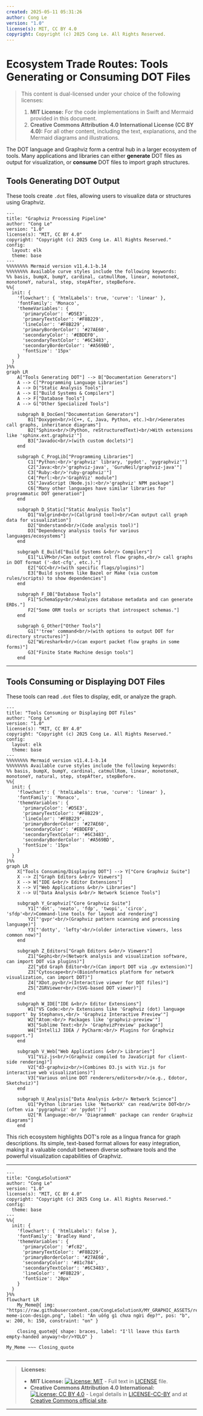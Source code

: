 ```yaml
---
created: 2025-05-11 05:31:26
author: Cong Le
version: "1.0"
license(s): MIT, CC BY 4.0
copyright: Copyright (c) 2025 Cong Le. All Rights Reserved.
---
```




# Ecosystem Trade Routes: Tools Generating or Consuming DOT Files

> This content is dual-licensed under your choice of the following licenses:
> 1.  **MIT License:** For the code implementations in Swift and Mermaid provided in this document.
> 2.  **Creative Commons Attribution 4.0 International License (CC BY 4.0):** For all other content, including the text, explanations, and the Mermaid diagrams and illustrations.


The DOT language and Graphviz form a central hub in a larger ecosystem of tools. Many applications and libraries can either **generate** DOT files as output for visualization, or **consume** DOT files to import graph structures.

## Tools Generating DOT Output

These tools create `.dot` files, allowing users to visualize data or structures using Graphviz.

```mermaid
---
title: "Graphviz Processing Pipeline"
author: "Cong Le"
version: "1.0"
license(s): "MIT, CC BY 4.0"
copyright: "Copyright (c) 2025 Cong Le. All Rights Reserved."
config:
  layout: elk
  theme: base
---
%%%%%%%% Mermaid version v11.4.1-b.14
%%%%%%%% Available curve styles include the following keywords:
%% basis, bumpX, bumpY, cardinal, catmullRom, linear, monotoneX, monotoneY, natural, step, stepAfter, stepBefore.
%%{
  init: {
    'flowchart': { 'htmlLabels': true, 'curve': 'linear' },
    'fontFamily': 'Monaco',
    'themeVariables': {
      'primaryColor': '#D5E3',
      'primaryTextColor': '#F8B229',
      'lineColor': '#F8B229',
      'primaryBorderColor': '#27AE60',
      'secondaryColor': '#EBDEF0',
      'secondaryTextColor': '#6C3483',
      'secondaryBorderColor': '#A569BD',
      'fontSize': '15px'
    }
  }
}%%
graph LR
    A["Tools Generating DOT"] --> B["Documentation Generators"]
    A --> C["Programming Language Libraries"]
    A --> D["Static Analysis Tools"]
    A --> E["Build Systems & Compilers"]
    A --> F["Database Tools"]
    A --> G["Other Specialized Tools"]

    subgraph B_DocGen["Documentation Generators"]
        B1["Doxygen<br/>(C++, C, Java, Python, etc.)<br/>Generates call graphs, inheritance diagrams"]
        B2["Sphinx<br/>(Python, reStructuredText)<br/>With extensions like 'sphinx.ext.graphviz'"]
        B3["Javadoc<br/>(with custom doclets)"]
    end

    subgraph C_ProgLib["Programming Libraries"]
        C1["Python:<br/>'graphviz' library, 'pydot', 'pygraphviz'"]
        C2["Java:<br/>'graphviz-java', 'GuruNeil/graphviz-java'"]
        C3["Ruby:<br/>'ruby-graphviz'"]
        C4["Perl:<br/>'GraphViz' module"]
        C5["JavaScript (Node.js):<br/>'graphviz' NPM package"]
        C6["Many other languages have similar libraries for programmatic DOT generation"]
    end

    subgraph D_Static["Static Analysis Tools"]
        D1["Valgrind<br/>(Callgrind tool)<br/>Can output call graph data for visualization"]
        D2["Understand<br/>(Code analysis tool)"]
        D3["Dependency analysis tools for various languages/ecosystems"]
    end

    subgraph E_Build["Build Systems &<br/> Compilers"]
        E1["LLVM<br/>Can output control flow graphs,<br/> call graphs in DOT format ('-dot-cfg', etc.)."]
        E2["GCC<br/>(with specific flags/plugins)"]
        E3["Build systems like Bazel or Make (via custom rules/scripts) to show dependencies"]
    end

    subgraph F_DB["Database Tools"]
        F1["SchemaSpy<br/>Analyzes database metadata and can generate ERDs."]
        F2["Some ORM tools or scripts that introspect schemas."]
    end
    
    subgraph G_Other["Other Tools"]
        G1["'tree' command<br/>(with options to output DOT for directory structures)"]
        G2["Wireshark<br/>(can export packet flow graphs in some forms)"]
        G3["Finite State Machine design tools"]
    end
```

---

## Tools Consuming or Displaying DOT Files

These tools can read `.dot` files to display, edit, or analyze the graph.

```mermaid
---
title: "Tools Consuming or Displaying DOT Files"
author: "Cong Le"
version: "1.0"
license(s): "MIT, CC BY 4.0"
copyright: "Copyright (c) 2025 Cong Le. All Rights Reserved."
config:
  layout: elk
  theme: base
---
%%%%%%%% Mermaid version v11.4.1-b.14
%%%%%%%% Available curve styles include the following keywords:
%% basis, bumpX, bumpY, cardinal, catmullRom, linear, monotoneX, monotoneY, natural, step, stepAfter, stepBefore.
%%{
  init: {
    'flowchart': { 'htmlLabels': true, 'curve': 'linear' },
    'fontFamily': 'Monaco',
    'themeVariables': {
      'primaryColor': '#D5E3',
      'primaryTextColor': '#F8B229',
      'lineColor': '#F8B229',
      'primaryBorderColor': '#27AE60',
      'secondaryColor': '#EBDEF0',
      'secondaryTextColor': '#6C3483',
      'secondaryBorderColor': '#A569BD',
      'fontSize': '15px'
    }
  }
}%%
graph LR
    X["Tools Consuming/Displaying DOT"] --> Y["Core Graphviz Suite"]
    X --> Z["Graph Editors &<br/> Viewers"]
    X --> W["IDE &<br/> Editor Extensions"]
    X --> V["Web Applications &<br/> Libraries"]
    X --> U["Data Analysis &<br/> Network Science Tools"]

    subgraph Y_Graphviz["Core Graphviz Suite"]
        Y1["'dot', 'neato', 'fdp', 'twopi', 'circo', 'sfdp'<br/>Command-line tools for layout and rendering"]
        Y2["'gvpr'<br/>(Graphviz pattern scanning and processing language)"]
        Y3["'dotty', 'lefty'<br/>(older interactive viewers, less common now)"]
    end

    subgraph Z_Editors["Graph Editors &<br/> Viewers"]
        Z1["Gephi<br/>(Network analysis and visualization software, can import DOT via plugins)"]
        Z2["yEd Graph Editor<br/>(Can import DOT via .gv extension)"]
        Z3["Cytoscape<br/>(Bioinformatics platform for network visualization, can import DOT)"]
        Z4["XDot.py<br/>(Interactive viewer for DOT files)"]
        Z5["ZGRViewer<br/>(SVG-based DOT viewer)"]
    end

    subgraph W_IDE["IDE &<br/> Editor Extensions"]
        W1["VS Code:<br/> Extensions like 'Graphviz (dot) language support' by Stephanvs,<br/> 'Graphviz Interactive Preview'"]
        W2["Atom:<br/> Packages like 'graphviz-preview'"]
        W3["Sublime Text:<br/> 'GraphvizPreview' package"]
        W4["IntelliJ IDEA / PyCharm:<br/> Plugins for Graphviz support."]
    end

    subgraph V_Web["Web Applications &<br/> Libraries"]
        V1["Viz.js<br/>(Graphviz compiled to JavaScript for client-side rendering)"]
        V2["d3-graphviz<br/>(Combines D3.js with Viz.js for interactive web visualizations)"]
        V3["Various online DOT renderers/editors<br/>(e.g., Edotor, Sketchviz)"]
    end

    subgraph U_Analysis["Data Analysis &<br/> Network Science"]
        U1["Python libraries like 'NetworkX' can read/write DOT<br/>(often via 'pygraphviz' or 'pydot')"]
        U2["R language:<br/> 'DiagrammeR' package can render Graphviz diagrams"]
    end
```

This rich ecosystem highlights DOT's role as a lingua franca for graph descriptions. Its simple, text-based format allows for easy integration, making it a valuable conduit between diverse software tools and the powerful visualization capabilities of Graphviz.





---

<!-- 
```mermaid
%% Current Mermaid version
info
```
-->


```mermaid
---
title: "CongLeSolutionX"
author: "Cong Le"
version: "1.0"
license(s): "MIT, CC BY 4.0"
copyright: "Copyright (c) 2025 Cong Le. All Rights Reserved."
config:
  theme: base
---
%%{
  init: {
    'flowchart': { 'htmlLabels': false },
    'fontFamily': 'Bradley Hand',
    'themeVariables': {
      'primaryColor': '#fc82',
      'primaryTextColor': '#F8B229',
      'primaryBorderColor': '#27AE60',
      'secondaryColor': '#81c784',
      'secondaryTextColor': '#6C3483',
      'lineColor': '#F8B229',
      'fontSize': '20px'
    }
  }
}%%
flowchart LR
    My_Meme@{ img: "https://raw.githubusercontent.com/CongLeSolutionX/MY_GRAPHIC_ASSETS/refs/heads/Designing_graphic_syntax/MY_MEME/My-meme-icon-design.png", label: "Ăn uống gì chưa ngừi đẹp?", pos: "b", w: 200, h: 150, constraint: "on" }

    Closing_quote@{ shape: braces, label: "I'll leave this Earth empty-handed anyway!<br/>YOLO" }

My_Meme ~~~ Closing_quote


```




---
>**Licenses:**
>
>- **MIT License:**  [![License: MIT](https://img.shields.io/badge/License-MIT-yellow.svg)](LICENSE) - Full text in [LICENSE](LICENSE) file.
>- **Creative Commons Attribution 4.0 International:** [![License: CC BY 4.0](https://licensebuttons.net/l/by/4.0/88x31.png)](LICENSE-CC-BY) - Legal details in [LICENSE-CC-BY](LICENSE-CC-BY) and at [Creative Commons official site](http://creativecommons.org/licenses/by/4.0/).
>
---